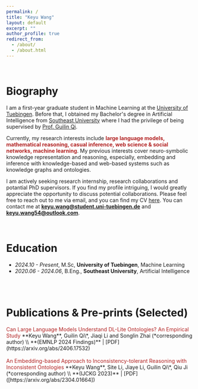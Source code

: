 ```yaml
---
permalink: /
title: "Keyu Wang"
layout: default
excerpt: ""
author_profile: true
redirect_from: 
  - /about/
  - /about.html
---
```


<span class='anchor' id='about-me'></span>

<br>

# Biography

I am a first-year graduate student in Machine Learning at the [University of Tuebingen]([[https://uni-tuebingen.de/en/]]). Before that, I obtained my Bachelor's degree in Artificial Intelligence from [Southeast University](https://www.seu.edu.cn/) where I had the privilege of being supervised by [Prof. Guilin Qi](https://scholar.google.com/citations?user=1gw3LJQAAAAJ&hl=zh-CN). 

Currently, my research interests include <font color='FireBrick'><strong>large language models, mathematical reasoning, casual inference, web science & social networks, machine learning</strong></font>. My previous interests cover neuro-symbolic knowledge representation and reasoning, especially, embedding and inference with knowledge-based and web-based systems such as knowledge graphs and ontologies.

I am actively seeking research internship, research collaborations and potantial PhD supervisors. If you find my profile intriguing, I would greatly appreciate the opportunity to discuss potential collaborations. Please feel free to reach out to me via email, and you can find my CV [here](https://raw.githubusercontent.com/Fuyao233/yinghaocai/master/docs/CV.pdf). You can contact me at​ ​**keyu.wang@student.uni-tuebingen.de** and **keyu.wang54@outlook.com**.

<br>



# Education

- *2024.10 - Present*, M.Sc, **University of Tuebingen**, Machine Learning
- *2020.06 - 2024.06*, B.Eng., **Southeast University**, Artificial Intelligence

<br>


<br>

# Publications & Pre-prints (Selected)

<div class='paper-box-text' markdown="1">
<font color='FireBrick'> Can Large Language Models Understand DL-Lite Ontologies? An Empirical Study </font>
**Keyu Wang**, Guilin Qi\*, Jiaqi Li and Songlin Zhai (*corresponding author) \\
**(EMNLP 2024 Findings)** | [PDF](https://arxiv.org/abs/2406.17532)
</div>

<br>

<div class='paper-box-text' markdown="1">
<font color='FireBrick'> An Embedding-based Approach to Inconsistency-tolerant Reasoning with Inconsistent Ontologies </font>
**Keyu Wang**, Site Li, Jiaye Li, Guilin Qi\*, Qiu Ji (*corresponding author) \\
**(IJCKG 2023)** | [PDF]([https://arxiv.org/abs/2304.01664])
</div>


<br>

<div style="height: 75px;"></div>
